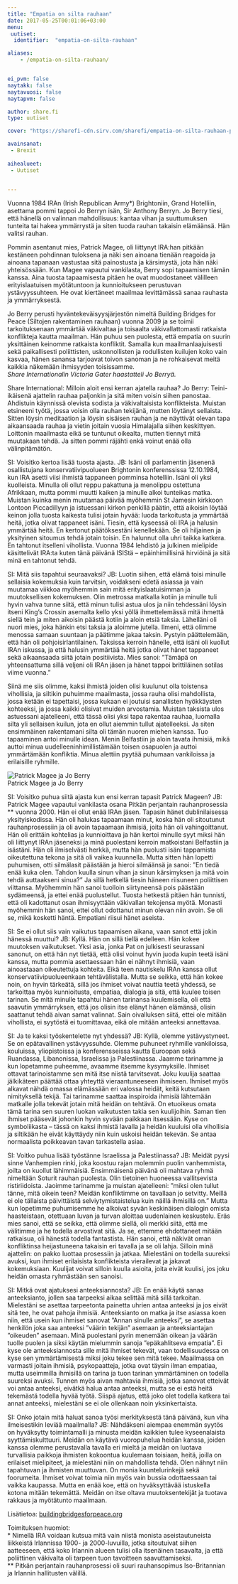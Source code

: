 ```yaml
---
title: "Empatia on silta rauhaan"
date: 2017-05-25T00:01:06+03:00
menu:
 uutiset:
  identifier:  "empatia-on-silta-rauhaan"

aliases:
    - /empatia-on-silta-rauhaan/


ei_pvm: false
naytakk: false
naytavuosi: false
naytapvm: false

author: share.fi
type: uutiset

cover: "https://sharefi-cdn.sirv.com/sharefi/empatia-on-silta-rauhaan-patrick_magee-jo_berry-2017-05.jpg?cx=170&cw=346&cy=150"

avainsanat:
 - Brexit
 
aihealueet:
 - Uutiset
 

---
```

<div class="alustus"><p>Vuonna 1984 IRAn (Irish Republican Army*) Brightoniin, Grand Hotelliin, asettama pommi tappoi Jo Berryn isän, Sir Anthony Berryn. Jo Berry tiesi, että hänellä on valinnan mahdollisuus: kantaa vihan ja suuttumuksen tunteita tai hakea ymmärrystä ja siten tuoda rauhan takaisin elämäänsä. Hän valitsi rauhan.</p>
<p>Pommin asentanut mies, Patrick Magee, oli liittynyt IRA:han pitkään kestäneen pohdinnan tuloksena ja näki sen ainoana tienään reagoida ja ainoana tapanaan vastustaa sitä painostusta ja kärsimystä, jota hän näki yhteisössään. Kun Magee vapautui vankilasta, Berry sopi tapaamisen tämän kanssa. Aina tuosta tapaamisesta pitäen he ovat muodostaneet välilleen erityislaatuisen myötätuntoon ja kunnioitukseen perustuvan ystävyyssuhteen. He ovat kiertäneet maailmaa levittämässä sanaa rauhasta ja ymmärryksestä.</p>
<p>Jo Berry perusti hyväntekeväisyysjärjestön nimeltä Building Bridges for Peace (Siltojen rakentaminen rauhaan) vuonna 2009 ja se toimii tarkoituksenaan ymmärtää väkivaltaa ja toisaalta väkivallattomasti ratkaista konflikteja kautta maailman. Hän puhuu sen puolesta, että empatia on suurin yksittäinen keinomme ratkaista konfliktit. Samalla kun maailmanlaajuisesti sekä paikallisesti poliittisten, uskonnollisten ja rodullisten kuilujen koko vain kasvaa, hänen sanansa tarjoavat toivon sanoman ja ne rohkaisevat meitä kaikkia näkemään ihmisyyden toisissamme.<br>
<em>Share Internationalin Victoria Gater haastatteli Jo Berryä.</em></p>
</div>

<p>Share International: Milloin aloit ensi kerran ajatella rauhaa? Jo Berry: Teini-ikäisenä ajattelin rauhaa paljonkin ja sitä miten voisin siihen panostaa. Ahdistuin käynnissä olevista sodista ja väkivaltaisista konflikteista. Muistan etsineeni työtä, jossa voisin olla rauhan tekijänä, mutten löytänyt sellaista. Sitten löysin meditaation ja löysin sisäisen rauhan ja ne näyttivät olevan tapa aikaansaada rauhaa ja vietin joitain vuosia Himalajalla siihen keskittyen. Loittonin maailmasta eikä se tuntunut oikealta, mutten tiennyt mitä muutakaan tehdä. Ja sitten pommi räjähti enkä voinut enää olla välinpitämätön.</p>
<p>SI: Voisitko kertoa lisää tuosta ajasta. JB: Isäni oli parlamentin jäsenenä osallistujana konservatiivipuolueen Brightonin konferenssissa 12.10.1984, kun IRA asetti viisi ihmistä tappaneen pomminsa hotelliin. Isäni oli yksi kuolleista. Minulla oli ollut reppu pakattuna ja menolippu ostettuna Afrikkaan, mutta pommi muutti kaiken ja minulle alkoi tunteikas matka. Muistan kuinka menin muutamaa päivää myöhemmin St Jamesin kirkkoon Lontoon Piccadillyyn ja istuessani kirkon penkillä päätin, että aikoisin löytää keinon jolla tuosta kaikesta tulisi jotain hyvää: luoda tarkoitusta ja ymmärtää heitä, jotka olivat tappaneet isäni. Tiesin, että kyseessä oli IRA ja halusin ymmärtää heitä. En kertonut päätöksestäni kenellekään. Se oli hiljainen ja yksityinen sitoumus tehdä jotain toisin. En halunnut olla uhri taikka katkera. En tahtonut itselleni vihollista. Vuonna 1984 lehdistö ja julkinen mielipide käsittelivät IRA:ta kuten tänä päivänä ISIStä – epäinhimillisinä hirviöinä ja sitä minä en tahtonut tehdä.</p>
<p>SI: Mitä siis tapahtui seuraavaksi? JB: Luotin siihen, että elämä toisi minulle sellaisia kokemuksia kuin tarvitsin, voidakseni edetä asiassa ja vain muutamaa viikkoa myöhemmin sain mitä erityislaatuisimman ja muutoksellisen kokemuksen. Olin metrossa matkalla kotiin ja minulle tuli hyvin vahva tunne siitä, että minun tulisi astua ulos ja niin tehdessäni löysin itseni King’s Crossin asemalta kello yksi yöllä ihmettelemässä mitä ihmettä siellä tein ja miten aikoisin päästä kotiin ja aloin etsiä taksia. Lähelläni oli nuori mies, joka hänkin etsi taksia ja aloimme jutella. Ilmeni, että olimme menossa samaan suuntaan ja päätimme jakaa taksin. Pystyin päättelemään, että hän oli pohjoisirlantilainen. Taksissa kerroin hänelle, että isäni oli kuollut IRAn iskussa, ja että halusin ymmärtää heitä jotka olivat hänet tappaneet sekä aikaansaada siitä jotain positiivista. Mies sanoi: ”Tämäpä on yhteensattuma sillä veljeni oli IRAn jäsen ja hänet tappoi brittiläinen sotilas viime vuonna.”</p>
<p>Siinä me siis olimme, kaksi ihmistä joiden olisi kuulunut olla toistensa vihollisia, ja siltikin puhuimme maailmasta, jossa rauha olisi mahdollista, jossa ketään ei tapettaisi, jossa kukaan ei joutuisi sanallisten hyökkäysten kohteeksi, ja jossa kaikki olisivat muiden arvostamia. Muistan taksista ulos astuessani ajatelleeni, että tässä olisi yksi tapa rakentaa rauhaa, luomalla silta yli sellaisen kuilun, jota en ollut aiemmin tullut ajatelleeksi. Ja siten ensimmäinen rakentamani silta oli tämän nuoren miehen kanssa. Tuo tapaaminen antoi minulle idean. Menin Belfastiin ja aloin tavata ihmisiä, mikä auttoi minua uudelleeninhimillistämään toisen osapuolen ja auttoi ymmärtämään konfliktia. Minua alettiin pyytää puhumaan vankiloissa ja erilaisille ryhmille.</p>

<p><img src="https://sharefi-cdn.sirv.com/sharefi/empatia-on-silta-rauhaan-patrick_magee-jo_berry-2017-05.jpg" alt="Patrick Magee ja Jo Berry" /><br />Patrick Magee ja Jo Berry</p>

<p>SI: Voisitko puhua siitä ajasta kun ensi kerran tapasit Patrick Mageen? JB: Patrick Magee vapautui vankilasta osana Pitkän perjantain rauhanprosessia ** vuonna 2000. Hän ei ollut enää IRAn jäsen. Tapasin hänet dublinilaisessa yksityiskodissa. Hän oli halukas tapaamaan minut, koska hän oli sitoutunut rauhanprosessiin ja oli avoin tapaamaan ihmisiä, joita hän oli vahingoittanut. Hän oli erittäin kohtelias ja kunnioittava ja hän kertoi minulle syyt miksi hän oli liittynyt IRAn jäseneksi ja minä puolestani kerroin matkoistani Belfastiin ja isästäni. Hän oli ilmiselvästi herkkä, mutta hän puolusti isäni tappamista oikeutettuna tekona ja sitä oli vaikea kuunnella. Mutta sitten hän lopetti puhumisen, otti silmälasit päästään ja hieroi silmäänsä ja sanoi: ”En tiedä enää kuka olen. Tahdon kuulla sinun vihan ja sinun kärsimyksen ja mitä voin tehdä auttaakseni sinua?” Ja sillä hetkellä tiesin häneen riisuneen poliittisen viittansa. Myöhemmin hän sanoi tuolloin siirtyneensä pois päästään sydämeensä, ja ettei enää puolustellut. Tuosta hetkestä pitäen hän tunnisti, että oli kadottanut osan ihmisyyttään väkivallan tekojensa myötä. Monasti myöhemmin hän sanoi, ettei ollut odottanut minun olevan niin avoin. Se oli se, mikä kosketti häntä. Empatiani riisui hänet aseista.</p>
<p>SI: Se ei ollut siis vain vaikutus tapaamisen aikana, vaan sanot että jokin hänessä muuttui? JB: Kyllä. Hän on sillä tiellä edelleen. Hän kokee muutoksen vaikutukset. Yksi asia, jonka Pat on julkisesti seurassani sanonut, on että hän nyt tietää, että olisi voinut hyvin juoda kupin teetä isäni kanssa, mutta pommia asettaessaan hän ei nähnyt ihmisiä, vaan ainoastaaan oikeutettuja kohteita. Eikä teen nautiskelu IRAn kanssa ollut konservatiivipuolueenkaan tehtävälistalla. Mutta se seikka, että hän kokee noin, on hyvin tärkeätä, sillä jos ihmiset voivat nauttia teetä yhdessä, se tarkoittaa myös kunnioitusta, empatiaa, dialogia ja sitä, että kuulee toisen tarinan. Se mitä minulle tapahtui hänen tarinansa kuulemisella, oli että saavutin ymmärryksen, että jos olisin itse elänyt hänen elämänsä, olisin saattanut tehdä aivan samat valinnat. Sain oivalluksen siitä, ettei ole mitään vihollista, ei syytöstä ei tuomittavaa, eikä ole mitään anteeksi annettavaa.</p>
<p>SI: Ja te kaksi työskentelette nyt yhdessä? JB: Kyllä, olemme ystävystyneet. Se on epätavallinen ystävyyssuhde. Olemme puhuneet ryhmille vankiloissa, kouluissa, yliopistoissa ja konferensseissa kautta Euroopan sekä Ruandassa, Libanonissa, Israelissa ja Palestiinassa. Jaamme tarinamme ja kun lopetamme puheemme, avaamme itsemme kysymyksille. Ihmiset ottavat tarinoistamme sen mitä itse niistä tarvitsevat. Joku kuulija saattaa jälkikäteen päättää ottaa yhteyttä vieraantuneeseen ihmiseen. Ihmiset myös alkavat nähdä omassa elämässään eri valossa heidät, keitä kutsutaan nimityksellä tekijä. Tai tarinamme saattaa inspiroida ihmisiä lähtemään matkalle jolla tekevät jotain mitä heidän on tehtävä. On etuoikeus omata tämä tarina sen suuren luokan vaikutusten takia sen kuulijoihin. Saman tien ihmiset pääsevät johonkin hyvin syvään paikkaan itsessään. Kyse on symboliikasta – tässä on kaksi ihmistä lavalla ja heidän kuuluisi olla vihollisia ja siltikään he eivät käyttäydy niin kuin uskoisi heidän tekevän. Se antaa normaalista poikkeavan tavan tarkastella asiaa.</p>
<p>SI: Voitko puhua lisää työstänne Israelissa ja Palestiinassa? JB: Meidät pyysi sinne Vanhempien rinki, joka koostuu rajan molemmin puolin vanhemmista, joilta on kuollut lähimmäisiä. Ensimmäisenä päivänä oli mahtava ryhmä nimeltään Soturit rauhan puolesta. Olin tietoinen huoneessa vallitsevista ristiriidoista. Jaoimme tarinamme ja muistan ajatelleeni: ”miksi olen tullut tänne, mitä oikein teen? Meidän konfliktimme on tavallaan jo setvitty. Meillä ei ole tällaista päivittäistä selviytymistaistelua kuin näillä ihmisillä on.” Mutta kun lopetimme puhumisemme he alkoivat syvän keskinäisen dialogin omista haasteistaan, otettuaan luvan ja turvan aloittaa uudenlainen keskustelu. Eräs mies sanoi, että se seikka, että olimme siellä, oli merkki siitä, että me välitimme ja he todella arvostivat sitä. Ja se, ettemme ehdottaneet mitään ratkaisua, oli hänestä todella fantastista. Hän sanoi, että näkivät oman konfliktinsa heijastuneena takaisin eri tavalla ja se oli lahja. Silloin minä ajattelin: on pakko luottaa prosessiin ja jatkaa. Mielestäni on todella suureksi avuksi, kun ihmiset erilaisista konflikteista vierailevat ja jakavat kokemuksiaan. Kuulijat voivat silloin kuulla asioita, joita eivät kuulisi, jos joku heidän omasta ryhmästään sen sanoisi.</p>
<p>SI: Mitkä ovat ajatuksesi anteeksiannosta? JB: En enää käytä sanaa anteeksianto, jollen saa tarpeeksi aikaa selittää mitä sillä tarkoitan. Mielestäni se asettaa tarpeetonta painetta uhrien antaa anteeksi ja jos eivät sitä tee, he ovat pahoja ihmisiä. Anteeksianto on matka ja itse asiassa koen niin, että usein kun ihmiset sanovat ”Annan sinulle anteeksi”, se asettaa henkilön joka saa anteeksi ”väärin tekijän” asemaan ja anteeksiantajan ”oikeuden” asemaan. Minä puolestani pyrin menemään oikean ja väärän tuolle puolen ja siksi käytän mielummin sanoja ”epäkahlitseva empatia”. Ei kyse ole anteeksiannosta sille mitä ihmiset tekevät, vaan todellisuudessa on kyse sen ymmärtämisestä miksi joku tekee sen mitä tekee. Maailmassa on varmasti joitain ihmisiä, psykopaatteja, jotka ovat täysin ilman empatiaa, mutta useimmilla ihmisillä on tarina ja tuon tarinan ymmärtäminen on todella suureksi avuksi. Tunnen myös aivan mahtavia ihmisiä, jotka sanovat etteivät voi antaa anteeksi, eivätkä halua antaa anteeksi, mutta se ei estä heitä tekemästä todella hyvää työtä. Siispä ajatus, että joko olet todella katkera tai annat anteeksi, mielestäni se ei ole ollenkaan noin yksinkertaista.</p>
<p>SI: Onko jotain mitä haluat sanoa työsi merkityksestä tänä päivänä, kun viha ilmeisestikin leviää maailmalla? JB: Nähdäkseni aiempaa enemmän syytös on hyväksytty toimintamalli ja minusta meidän kaikkien tulee kyseenalaista syyttämiskulttuuri. Meidän on käytävä vuoropuhelua heidän kanssa, joiden kanssa olemme perustavalla tavalla eri mieltä ja meidän on luotava turvallisia paikkoja ihmisten kokoontua kuulemaan toisiaan, heitä, joilla on erilaiset mielipiteet, ja mielestäni niin on mahdollista tehdä. Olen nähnyt niin tapahtuvan ja ihmisten muuttuvan. On monia kuuntelurinkejä sekä foorumeita. Ihmiset voivat toimia niin myös vain bussia odottaessaan tai vaikka kaupassa. Mutta en enää koe, että on hyväksyttävää istuskella kotona mitään tekemättä. Meidän on itse oltava muutoksentekijät ja tuotava rakkaus ja myötätunto maailmaan.</p>
<p>Lisätietoa: <a href="http://www.buildingbridgesforpeace.org/" onclick="javascript:_gaq.push(['_trackPageview','/yoast-ga/outbound-article/http://www.buildingbridgesforpeace.org/']);" class="external" rel="nofollow" target="_blank">buildingbridgesforpeace.org</a></p>
<p>Toimituksen huomiot:<br>
* Nimellä IRA voidaan kutsua mitä vain niistä monista aseistautuneista liikkeistä Irlannissa 1900- ja 2000-luvuilla, jotka sitoutuivat siihen aatteeseen, että koko Irlannin alueen tulisi olla itsenäinen tasavalta, ja että poliittinen väkivalta oli tarpeen tuon tavoitteen saavuttamiseksi.<br>
** Pitkän perjantain rauhanprosessi oli suuri rauhansopimus Iso-Britannian ja Irlannin hallitusten välillä.</p>